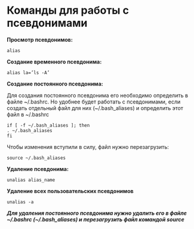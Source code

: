 # Команды для работы с псевдонимами

**Просмотр псевдонимов:** 

    alias

**Создание временного псевдонима:** 

    alias la=’ls -A’
    
**Создание постоянного псевдонима:**

Для создания постоянного псевдонима его необходимо определить в файле \~/.bashrc. Но удобнее будет работать с 
псевдонимами, если создать отдельный файл для них (\~/.bash_aliases) и определить этот файл в \~/.bashrc
    
    if [ -f ~/.bash_aliases ]; then 
    . ~/.bash_aliases 
    fi

Чтобы изменения вступили в силу, файл нужно перезагрузить:
    
    source ~/.bash_aliases

**Удаление псевдонима:** 

    unalias alias_name
    
**Удаление всех пользовательских псевдонимов**

    unalias -a
    
***Для удаления постоянного псевдонима нужно удалить его в файле \~/.bashrc (\~/.bash_aliases) и перезагрузить файл командой source***